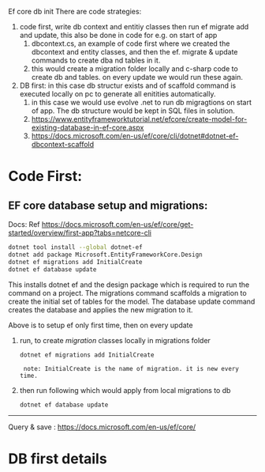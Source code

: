 Ef core db init
There are code strategies:
1. code first, write db context and entitiy classes then run ef migrate add and update, this also be done in code for e.g. on start of app
   1. dbcontext.cs, an example of code first where we created the dbcontext and entity classes, and then the ef. migrate & update commands to create dba nd tables in it. 
   2. this would create a migration folder locally and c-sharp code to create db and tables. on every update we would run these again. 
2. DB first: in this case db structur exists and of scaffold command is executed locally on pc to generate all enitities automatically.
   1. in this case we would use evolve .net to run db migragtions on start of app. The db structure would be kept in SQL files in solution. 
   2. https://www.entityframeworktutorial.net/efcore/create-model-for-existing-database-in-ef-core.aspx
   3. https://docs.microsoft.com/en-us/ef/core/cli/dotnet#dotnet-ef-dbcontext-scaffold



# Code First:
## EF core database setup and migrations:

Docs: Ref https://docs.microsoft.com/en-us/ef/core/get-started/overview/first-app?tabs=netcore-cli
```bash
dotnet tool install --global dotnet-ef
dotnet add package Microsoft.EntityFrameworkCore.Design
dotnet ef migrations add InitialCreate
dotnet ef database update
```

This installs dotnet ef and the design package which is required to run the command on a project. 
The migrations command scaffolds a migration to create the initial set of tables for the model.
The database update command creates the database and applies the new migration to it.

Above is to setup ef only first time, then on every update
1. run, to create *migration* classes locally in migrations folder
    
    `dotnet ef migrations add InitialCreate`

        note: InitialCreate is the name of migration. it is new every time. 

2. then run following which would apply from local migrations to db

    `dotnet ef database update`

---

Query & save : 
https://docs.microsoft.com/en-us/ef/core/

# DB first details
## 